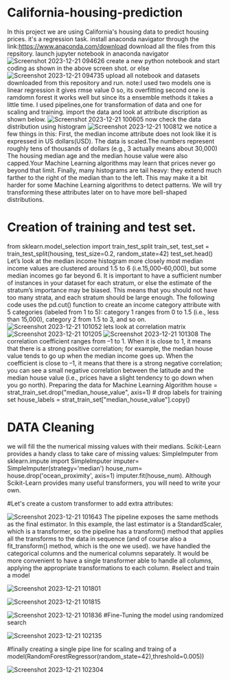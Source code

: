 # California-housing-prediction
In this project we are using California's housing data to predict housing prices. it's a regression task.
install anaconda navigator through the link:https://www.anaconda.com/download
download all the files from this repsitory.
launch jupyter notebook in anaconda navigator
![Screenshot 2023-12-21 094626](https://github.com/Abhishek-N-appu/California-housing-prediction/assets/150499125/033700ef-08fa-4250-aeb6-dde5a99f9f36)
create a new python notebook and start coding as shown in the above screen shot. or else
![Screenshot 2023-12-21 094735](https://github.com/Abhishek-N-appu/California-housing-prediction/assets/150499125/20409f8e-00d3-4673-bf28-25e4232b3e41)
upload all notebook and datasets downloaded from this repository and run.
note:I used two models one is linear regression it gives rmse value 0 so, its overfitting 
second one is ramdomn forest it works well but since its a ensemble methods it takes a little time.
I used pipelines,one for transformation of data and one for scaling and training.
import the data and look at attribute discription as shown below. 
![Screenshot 2023-12-21 100605](https://github.com/Abhishek-N-appu/California-housing-prediction/assets/150499125/71307aa4-f563-4a9b-8096-61393af02920)
now check the data distribution using histogram
![Screenshot 2023-12-21 100812](https://github.com/Abhishek-N-appu/California-housing-prediction/assets/150499125/b1bc8154-9faf-4c56-91f5-888570fc7f99)
we notice a few things in this:
First, the median income attribute does not look like it is expressed in US dollars(USD). The data is scaled.The numbers represent roughly tens of thousands of dollars (e.g., 3 actually means about 30,000)
The housing median age and the median house value were also capped.Your Machine Learning algorithms may learn that prices never go beyond that limit.
Finally, many histograms are tail heavy: they extend much farther to the right of the median than to the left. This may make it a bit harder for some Machine Learning algorithms to detect patterns. We will try transforming these attributes later on to have more bell-shaped distributions.
# Creation of training and test set.
from sklearn.model_selection import train_test_split
train_set, test_set = train_test_split(housing, test_size=0.2, random_state=42)
test_set.head()
Let’s look at the median income histogram more closely most median income values are clustered around 1.5 to 6 (i.e.15,000–60,000), but some median incomes go far beyond 6. It is important to have a sufficient number of instances in your dataset for each stratum, or else the estimate of the stratum’s importance may be biased. This means that you should not have too many strata, and each stratum should be large enough. The following code uses the pd.cut() function to create an income category attribute with 5 categories (labeled from 1 to 5): category 1 ranges from 0 to 1.5 (i.e., less than 15,000), category 2 from 1.5 to 3, and so on.
![Screenshot 2023-12-21 101052](https://github.com/Abhishek-N-appu/California-housing-prediction/assets/150499125/72596306-861e-463f-90d3-1fc72ce352ad)
lets look at correlation matrix
![Screenshot 2023-12-21 101205](https://github.com/Abhishek-N-appu/California-housing-prediction/assets/150499125/8c650dc9-a3d5-4756-bbf0-8a80ee9c5aa0)
![Screenshot 2023-12-21 101308](https://github.com/Abhishek-N-appu/California-housing-prediction/assets/150499125/3002111d-8e73-4ce7-8e8a-0bd5d1b1860f)
The correlation coefficient ranges from –1 to 1. When it is close to 1, it means that there is a strong positive correlation; for example, the median house value tends to go up when the median income goes up. When the coefficient is close to –1, it means that there is a strong negative correlation; you can see a small negative correlation between the latitude and the median house value (i.e., prices have a slight tendency to go down when you go north).
Preparing the data for Machine Learning Algorithm
house = strat_train_set.drop("median_house_value", axis=1) # drop labels for training set
house_labels = strat_train_set["median_house_value"].copy()
# DATA Cleaning
 we will fill the the numerical missing values with their medians.
 Scikit-Learn provides a handy class to take care of missing values: SimpleImputer
from sklearn.impute import SimpleImputer
imputer= SimpleImputer(strategy='median')
house_num= house.drop('ocean_proximity', axis=1)
imputer.fit(house_num).
Although Scikit-Learn provides many useful transformers, you will need to write your own.

#Let's create a custom transformer to add extra attributes:

![Screenshot 2023-12-21 101643](https://github.com/Abhishek-N-appu/California-housing-prediction/assets/150499125/b8248d95-013c-4f0a-8c73-51a5d0bdd3c5)
 The pipeline exposes the same methods as the final estimator. In this example, the last estimator is a StandardScaler,
 which is a transformer, so the pipeline has a transform() method that applies all the transforms to the data in sequence 
(and of course also a fit_transform() method, which is the one we used).
 we have handled the categorical columns and the numerical columns separately. It would be more convenient to have a single transformer able to 
 handle all columns, applying the appropriate transformations to each column.
#select and train a model

![Screenshot 2023-12-21 101801](https://github.com/Abhishek-N-appu/California-housing-prediction/assets/150499125/ca030057-e885-4b33-b5eb-0de6d6351302)

![Screenshot 2023-12-21 101815](https://github.com/Abhishek-N-appu/California-housing-prediction/assets/150499125/3a7cbe81-194b-4fd9-9ea3-4f65e3abd939)

![Screenshot 2023-12-21 101836](https://github.com/Abhishek-N-appu/California-housing-prediction/assets/150499125/938d2c5f-26d2-4565-aedd-1efad4aea1df)
#Fine-Tuning the model using randomized search

![Screenshot 2023-12-21 102135](https://github.com/Abhishek-N-appu/California-housing-prediction/assets/150499125/20c1cfb7-dccd-4de5-aa8f-24eb9cccc2f5)

#finally creating a single pipe line for scaling and traing of a model(RandomForestRegressor(random_state=42),threshold=0.005))

![Screenshot 2023-12-21 102304](https://github.com/Abhishek-N-appu/California-housing-prediction/assets/150499125/4c176358-3373-4e2a-b897-5ef430c2d94e)





